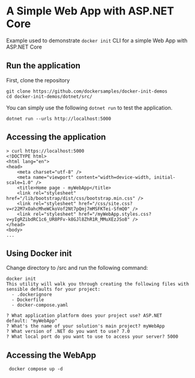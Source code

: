 # A Simple Web App with ASP.NET Core

Example used to demonstrate `docker init` CLI for a simple Web App with ASP.NET Core


## Run the application

First, clone the repository

```
git clone https://github.com/dockersamples/docker-init-demos
cd docker-init-demos/dotnet/src/
```

You can simply use the following `dotnet run` to test the application.

```
dotnet run --urls http://localhost:5000
```

## Accessing the application

```
> curl https://localhost:5000
<!DOCTYPE html>
<html lang="en">
<head>
    <meta charset="utf-8" />
    <meta name="viewport" content="width=device-width, initial-scale=1.0" />
    <title>Home page - myWebApp</title>
    <link rel="stylesheet" href="/lib/bootstrap/dist/css/bootstrap.min.css" />
    <link rel="stylesheet" href="/css/site.css?v=r22M7xOahcMheWCkoVof2Nt7pQmj7mMSFKTei-SfmQ0" />
    <link rel="stylesheet" href="/myWebApp.styles.css?v=yIgRZibdRC1c6_UR8PFv-k8GJl8ZhR1R_MMuXEzJSo8" />
</head>
<body>
...
```

## Using Docker init

Change directory to /src and run the following command:

```
docker init
This utility will walk you through creating the following files with sensible defaults for your project:
  - .dockerignore
  - Dockerfile
  - docker-compose.yaml

? What application platform does your project use? ASP.NET
default: "myWebApp"
? What's the name of your solution's main project? myWebApp
? What version of .NET do you want to use? 7.0
? What local port do you want to use to access your server? 5000
```

## Accessing the WebApp

```
 docker compose up -d
```

